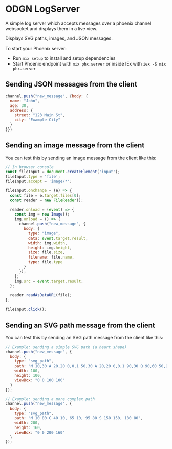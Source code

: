 # ODGN LogServer

A simple log server which accepts messages over a phoenix channel websocket and displays them in a live view.

Displays SVG paths, images, and JSON messages.



To start your Phoenix server:

  * Run `mix setup` to install and setup dependencies
  * Start Phoenix endpoint with `mix phx.server` or inside IEx with `iex -S mix phx.server`




## Sending JSON messages from the client

```javascript
channel.push("new_message", {body: {
  name: "John",
  age: 30,
  address: {
    street: "123 Main St",
    city: "Example City"
  }
}})
```



## Sending an image message from the client

You can test this by sending an image message from the client like this:

```javascript
// In browser console
const fileInput = document.createElement('input');
fileInput.type = 'file';
fileInput.accept = 'image/*';

fileInput.onchange = (e) => {
  const file = e.target.files[0];
  const reader = new FileReader();
  
  reader.onload = (event) => {
    const img = new Image();
    img.onload = () => {
      channel.push("new_message", {
        body: {
          type: "image",
          data: event.target.result,
          width: img.width,
          height: img.height,
          size: file.size,
          filename: file.name,
          type: file.type
        }
      });
    };
    img.src = event.target.result;
  };
  
  reader.readAsDataURL(file);
};

fileInput.click();
```

## Sending an SVG path message from the client

You can test this by sending an SVG path message from the client like this:

```javascript
// Example: sending a simple SVG path (a heart shape)
channel.push("new_message", {
  body: {
    type: "svg_path",
    path: "M 10,30 A 20,20 0,0,1 50,30 A 20,20 0,0,1 90,30 Q 90,60 50,90 Q 10,60 10,30 z",
    width: 100,
    height: 100,
    viewBox: "0 0 100 100"
  }
});

// Example: sending a more complex path
channel.push("new_message", {
  body: {
    type: "svg_path",
    path: "M 10 80 C 40 10, 65 10, 95 80 S 150 150, 180 80",
    width: 200,
    height: 160,
    viewBox: "0 0 200 160"
  }
});
```